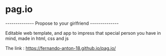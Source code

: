 # pag.io
-------------- Propose to your girlfriend --------------


Editable web template, and app to impress that special person you have in mind, made in html, css and js


 The link :
 https://fernando-anton-18.github.io/pag.io/
